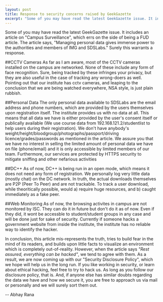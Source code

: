 ```yaml
---
layout: post
title: Response to security concerns raised by GeekGazette
excerpt: "Some of you may have read the latest GeekGazette issue. It includes an article on 'Campus Surveillance', which errs on the side of being a FUD article."
---
```

Some of you may have read the latest GeekGazette issue. It includes an article on "Campus Surveillance", which errs on the side of being a FUD article. The article says, "Managing personal data gives immense power to the authorities and members of IMG and SDSLabs." Surely this warrants a response.
 
##CCTV Cameras
As far as I am aware, most of the CCTV cameras installed on the campus are networked. None of these include any form of face recognition. Sure, being tracked by these infringes your privacy, but they are also useful in the case of tracking any wrong-doers as well. Pointing out that our institute has cctv cameras, and leaping to the conclusion that we are being watched everywhere, NSA style, is just plain rubbish.
 
##Personal Data
The only personal data available to SDSLabs are the email address and phone numbers, which are provided by the users themselves upon registration itself. The institute provides us with no data at all. This means that all data we have is either provided by the user's consent itself or publically available (We use course data from 192.168.121.2/studentlist to help users during their registration). We don't have anybody's weight/height/bloodgroup/photographs/passport/driving licence/grades/passwords as mentioned in the article. We assure you that we have no interest in selling the limited amount of personal data we have on file (phone/email) and it is only accessible by  limited members of our team. Furthermore, our services are protected by HTTPS security to mitigate sniffing and other nefarious activities
 
##DC++
As of now, DC++ is being run in an open mode, which means it does not need any form of registration. We personally log very little data (mostly chat) on the DC network. In truth, the actual downloads themselves are P2P (Peer To Peer) and are not trackable. To track a user download, while theoritically possible, would a) require huge resources, and b) caught immediately as a fake peer.
 
##Web Monitoring
As of now, the browsing activites in campus are not monitored by ISC. They can do it in future but don't do it as of now. Even if they did, it wont be accessble to student/student groups in any case and will be done just for sake of security. Currently if someone hacks a government website from inside the institute, the institute has no reliable way to identify the hacker.
 
In conclusion, this article mis-represents the truth, tries to build fear in the mind of its readers, and builds upon little facts to visualize an environment which is completely out-of-reality. However, when the article says _"Rest assured, everything can be hacked"_, we tend to agree with them. As a result, we are now coming up with our "Security Disclosure Policy", which we hope will help us in the long run. If you like working in security, or learn about ethical hacking, feel free to try to hack us. As long as you follow our disclosure policy, that is. And, if anyone else has similar doubts regarding the data we have and how we secure it, you are free to approach us via mail or personally and we will surely sort them out.
 
--
Abhay Rana